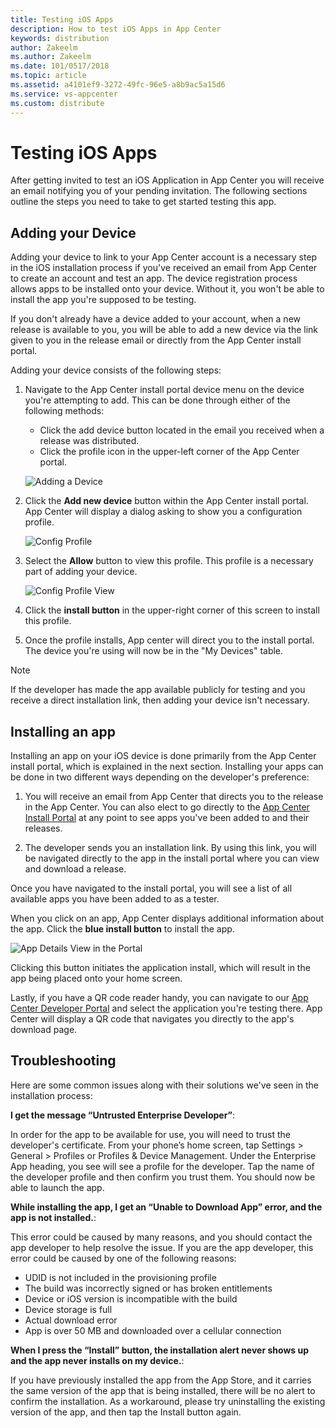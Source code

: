 ```yaml
---
title: Testing iOS Apps
description: How to test iOS Apps in App Center
keywords: distribution
author: Zakeelm
ms.author: Zakeelm 
ms.date: 101/0517/2018
ms.topic: article
ms.assetid: a4101ef9-3272-49fc-96e5-a8b9ac5a15d6
ms.service: vs-appcenter
ms.custom: distribute
---
```


# Testing iOS Apps

After getting invited to test an iOS Application in App Center you will receive an email notifying you of your pending invitation. The following sections outline the steps you need to take to get started testing this app.

## Adding your Device

Adding your device to link to your App Center account is a necessary step in the iOS installation process if you've received an email from App Center to create an account and test an app. The device registration process allows apps to be installed onto your device. Without it, you won't be able to install the app you're supposed to be testing.

If you don't already have a device added to your account, when a new release is available to you, you will be able to add a new device via the link given to you in the release email or directly from the App Center install portal.

Adding your device consists of the following steps:

1. Navigate to the App Center install portal device menu on the device you're attempting to add. This can be done through either of the following methods:

    * Click the add device button located in the email you received when a release was distributed.
    * Click the profile icon in the upper-left corner of the App Center portal.

    ![Adding a Device](images/I-add-device.png)

2. Click the **Add new device** button within the App Center install portal. App Center will display a dialog asking to show you a configuration profile.

    ![Config Profile](images/i-profile.png)

3. Select the **Allow** button to view this profile. This profile is a necessary part of adding your device.

    ![Config Profile View](images/i-configview.png)

4. Click the **install button** in the upper-right corner of this screen to install this profile.
5. Once the profile installs, App center will direct you to the install portal. The device you're using will now be in the "My Devices" table.

> [!NOTE]
> If the developer has made the app available publicly for testing and you receive a direct installation link, then adding your device isn't necessary.

## Installing an app

Installing an app on your iOS device is done primarily from the App Center install portal, which is explained in the next section. Installing your apps can be done in two different ways depending on the developer's preference:

1. You will receive an email from App Center that directs you to the release in the App Center. You can also elect to go directly to the [App Center Install Portal](https://install.appcenter.ms) at any point to see apps you've been added to and their releases.

2. The developer sends you an installation link. By using this link, you will be navigated directly to the app in the install portal where you can view and download a release.

Once you have navigated to the install portal, you will see a list of all available apps you have been added to as a tester.

When you click on an app, App Center displays additional information about the app. Click the **blue install button** to install the app.

![App Details View in the Portal](images/i-app-detail.png)

Clicking this button initiates the application install, which will result in the app being placed onto your home screen.

Lastly, if you have a QR code reader handy, you can navigate to our [App Center Developer Portal](https://appcenter.ms/apps)  and select the application you're testing there. App Center will display a QR code that navigates you directly to the app's download page.

## Troubleshooting

Here are some common issues along with their solutions we've seen in the installation process:

**I get the message “Untrusted Enterprise Developer”**:

In order for the app to be available for use, you will need to trust the developer's certificate. From your phone’s home screen, tap Settings > General > Profiles or Profiles & Device Management. Under the Enterprise App heading, you see will see a profile for the developer. Tap the name of the developer profile and then confirm you trust them. You should now be able to launch the app.

**While installing the app, I get an “Unable to Download App” error, and the app is not installed.**:

This error could be caused by many reasons, and you should contact the app developer to help resolve the issue. If you are the app developer, this error could be caused by one of the following reasons:

* UDID is not included in the provisioning profile
* The build was incorrectly signed or has broken entitlements
* Device or iOS version is incompatible with the build
* Device storage is full
* Actual download error
* App is over 50 MB and downloaded over a cellular connection

**When I press the “Install” button, the installation alert never shows up and the app never installs on my device.**:

If you have previously installed the app from the App Store, and it carries the same version of the app that is being installed, there will be no alert to confirm the installation. As a workaround, please try uninstalling the existing version of the app, and then tap the Install button again.
